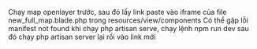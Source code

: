 Chạy map openlayer trước, sau đó lấy link paste vào iframe của file new_full_map.blade.php trong resources/view/components
Có thể gặp lỗi manifest not found khi chạy php artisan serve, chạy lệnh npm run dev sau đó chạy php artisan server lại rồi vào link mới
